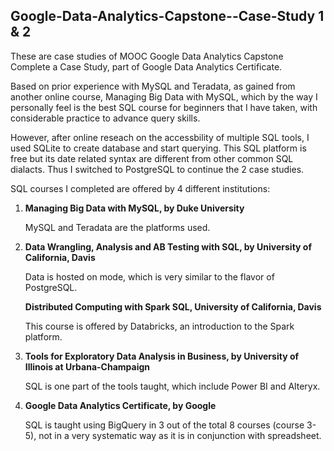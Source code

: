 ## Google-Data-Analytics-Capstone--Case-Study 1 & 2

These are case studies of MOOC Google Data Analytics Capstone Complete a Case Study, part of Google Data Analytics Certificate.

Based on prior experience with MySQL and Teradata, as gained from another online course, Managing Big Data with MySQL, which by the way I personally feel is the best SQL course for beginners that I have taken, with considerable practice to advance query skills. 

However, after online reseach on the accessbility of multiple SQL tools, I used SQLite to create database and start querying. This SQL platform is free but its date related syntax are different from other common SQL dialacts. Thus I switched to PostgreSQL to continue the 2 case studies. 

SQL courses I completed are offered by 4 different institutions:
1. <strong> Managing Big Data with MySQL, by Duke University </strong> 

   MySQL and Teradata are the platforms used.  
2. <strong> Data Wrangling, Analysis and AB Testing with SQL, by University of California, Davis</strong> 

   Data is hosted on mode, which is very similar to the flavor of PostgreSQL.
   
   <strong> Distributed Computing with Spark SQL, University of California, Davis </strong> 
   
   This course is offered by Databricks, an introduction to the Spark platform. 
   
3. <strong> Tools for Exploratory Data Analysis in Business, by University of Illinois at Urbana-Champaign</strong> 

   SQL is one part of the tools taught, which include Power BI and Alteryx.
4. <strong> Google Data Analytics Certificate, by Google</strong> 
 
   SQL is taught using BigQuery in 3 out of the total 8 courses (course 3-5), not in a very systematic way as it is in conjunction with spreadsheet.

